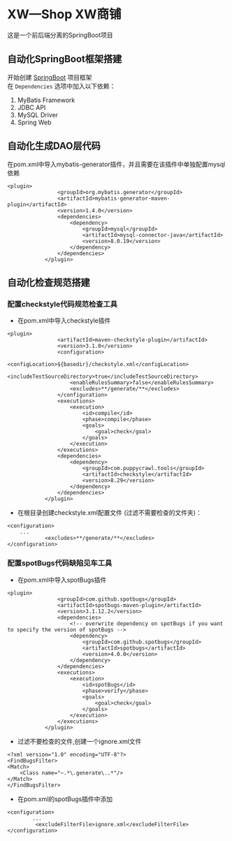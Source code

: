 # XW—Shop XW商铺
这是一个前后端分离的SpringBoot项目

## 自动化SpringBoot框架搭建
开始创建 [SpringBoot](https://start.spring.io) 项目框架  
在 `Dependencies` 选项中加入以下依赖：
1. MyBatis Framework
2. JDBC API
3. MySQL Driver
4. Spring Web

## 自动化生成DAO层代码
在pom.xml中导入mybatis-generator插件，并且需要在该插件中单独配置mysql依赖
```
<plugin>
                <groupId>org.mybatis.generator</groupId>
                <artifactId>mybatis-generator-maven-plugin</artifactId>
                <version>1.4.0</version>
                <dependencies>
                    <dependency>
                        <groupId>mysql</groupId>
                        <artifactId>mysql-connector-java</artifactId>
                        <version>8.0.19</version>
                    </dependency>
                </dependencies>
            </plugin>
```

## 自动化检查规范搭建
### 配置checkstyle代码规范检查工具
- 在pom.xml中导入checkstyle插件
```
<plugin>
                <artifactId>maven-checkstyle-plugin</artifactId>
                <version>3.1.0</version>
                <configuration>
                <configLocation>${basedir}/checkstyle.xml</configLocation>
                    <includeTestSourceDirectory>true</includeTestSourceDirectory>
                    <enableRulesSummary>false</enableRulesSummary>
                    <excludes>**/generate/**</excludes>
                </configuration>
                <executions>
                    <execution>
                        <id>compile</id>
                        <phase>compile</phase>
                        <goals>
                            <goal>check</goal>
                        </goals>
                    </execution>
                </executions>
                <dependencies>
                    <dependency>
                        <groupId>com.puppycrawl.tools</groupId>
                        <artifactId>checkstyle</artifactId>
                        <version>8.29</version>
                    </dependency>
                </dependencies>
            </plugin>
```
- 在根目录创建checkstyle.xml配置文件
(过滤不需要检查的文件夹)：
```
<configuration>
	...
        	<excludes>**/generate/**</excludes>
</configuration>
```

### 配置spotBugs代码缺陷见车工具
- 在pom.xml中导入spotBugs插件
```
<plugin>
                <groupId>com.github.spotbugs</groupId>
                <artifactId>spotbugs-maven-plugin</artifactId>
                <version>3.1.12.2</version>
                <dependencies>
                    <!-- overwrite dependency on spotBugs if you want to specify the version of spotBugs -->
                    <dependency>
                        <groupId>com.github.spotbugs</groupId>
                        <artifactId>spotbugs</artifactId>
                        <version>4.0.0</version>
                    </dependency>
                </dependencies>
                <executions>
                    <execution>
                        <id>spotBugs</id>
                        <phase>verify</phase>
                        <goals>
                            <goal>check</goal>
                        </goals>
                    </execution>
                </executions>
            </plugin>
```
- 过滤不要检查的文件,创建一个ignore.xml文件
```
<?xml version="1.0" encoding="UTF-8"?>
<FindBugsFilter>
<Match>
    <Class name="~.*\.generate\..*"/>
</Match>
</FindBugsFilter>
```
- 在pom.xml的spotBugs插件中添加
```
<configuration>
        ...
         <excludeFilterFile>ignore.xml</excludeFilterFile>
</configuration>
```